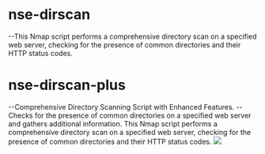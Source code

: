 # nse-dirscan
--This Nmap script performs a comprehensive directory scan on a specified web server, checking for the presence of common directories and their HTTP status codes.

# nse-dirscan-plus
--Comprehensive Directory Scanning Script with Enhanced Features.
--Checks for the presence of common directories on a specified web server and gathers additional information.
This Nmap script performs a comprehensive directory scan on a specified web server, checking for the presence of common directories and their HTTP status codes.
<img src="https://github.com/emrekybs/nse-dirscan/blob/main/dirscan.png">


